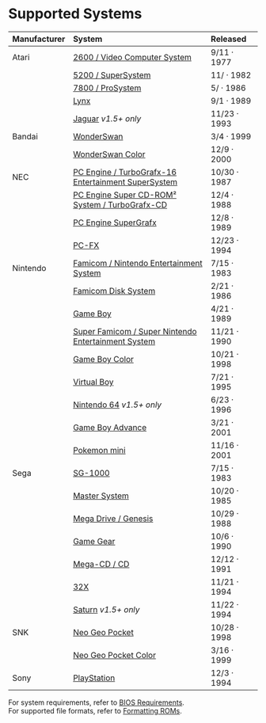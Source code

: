 # Supported Systems

| Manufacturer | System | Released |
| :--- | :--- | :--- |
| Atari | [2600 / Video Computer System](https://en.wikipedia.org/wiki/Atari_2600) | 9/11 · 1977 |
|  | [5200 / SuperSystem](https://en.wikipedia.org/wiki/Atari_5200) | 11/ · 1982 |
|  | [7800 / ProSystem](https://en.wikipedia.org/wiki/Atari_7800) | 5/ · 1986 |
|  | [Lynx](https://en.wikipedia.org/wiki/Atari_Lynx) | 9/1 · 1989 |
|  | [Jaguar](https://en.wikipedia.org/wiki/Atari_Jaguar) _v1.5+ only_ | 11/23 · 1993 |
| Bandai | [WonderSwan](https://en.wikipedia.org/wiki/WonderSwan) | 3/4 · 1999 |
|  | [WonderSwan Color](https://en.wikipedia.org/wiki/WonderSwan) | 12/9 · 2000 |
| NEC | [PC Engine / TurboGrafx-16 Entertainment SuperSystem](https://en.wikipedia.org/wiki/TurboGrafx-16) | 10/30 · 1987 |
|  | [PC Engine Super CD-ROM² System / TurboGrafx-CD](https://en.wikipedia.org/wiki/TurboGrafx-16#CD-ROM_add-ons) | 12/4 · 1988 |
|  | [PC Engine SuperGrafx](https://en.wikipedia.org/wiki/PC_Engine_SuperGrafx) | 12/8 · 1989 |
|  | [PC-FX](https://en.wikipedia.org/wiki/PC-FX) | 12/23 · 1994 |
| Nintendo | [Famicom / Nintendo Entertainment System](https://en.wikipedia.org/wiki/Nintendo_Entertainment_System) | 7/15 · 1983 |
|  | [Famicom Disk System](https://en.wikipedia.org/wiki/Family_Computer_Disk_System) | 2/21 · 1986 |
|  | [Game Boy](https://en.wikipedia.org/wiki/Game_Boy) | 4/21 · 1989 |
|  | [Super Famicom / Super Nintendo Entertainment System](https://en.wikipedia.org/wiki/Super_Nintendo_Entertainment_System) | 11/21 · 1990 |
|  | [Game Boy Color](https://en.wikipedia.org/wiki/Game_Boy_Color) | 10/21 · 1998 |
|  | [Virtual Boy](https://en.wikipedia.org/wiki/Virtual_Boy) | 7/21 · 1995 |
|  | [Nintendo 64](https://en.wikipedia.org/wiki/Nintendo_64) _v1.5+ only_ | 6/23 · 1996 |
|  | [Game Boy Advance](https://en.wikipedia.org/wiki/Game_Boy_Advance) | 3/21 · 2001 |
|  | [Pokemon mini](https://en.wikipedia.org/wiki/Pokémon_Mini) | 11/16 · 2001 |
| Sega | [SG-1000](https://en.wikipedia.org/wiki/SG-1000) | 7/15 · 1983 |
|  | [Master System](https://en.wikipedia.org/wiki/Master_System) | 10/20 · 1985 |
|  | [Mega Drive / Genesis](https://en.wikipedia.org/wiki/Sega_Genesis) | 10/29 · 1988 |
|  | [Game Gear](https://en.wikipedia.org/wiki/Game_Gear) | 10/6 · 1990 |
|  | [Mega-CD / CD](https://en.wikipedia.org/wiki/Sega_CD) | 12/12 · 1991 |
|  | [32X](https://en.wikipedia.org/wiki/32X) | 11/21 · 1994 |
|  | [Saturn](https://en.wikipedia.org/wiki/Sega_Saturn) _v1.5+ only_ | 11/22 · 1994 |
| SNK | [Neo Geo Pocket](https://en.wikipedia.org/wiki/Neo_Geo_Pocket) | 10/28 · 1998 |
|  | [Neo Geo Pocket Color](https://en.wikipedia.org/wiki/Neo_Geo_Pocket_Color) | 3/16 · 1999 |
| Sony | [PlayStation](https://en.wikipedia.org/wiki/PlayStation_) | 12/3 · 1994 |

For system requirements, refer to [BIOS Requirements](../installation-and-usage/bios-requirements.md).  
For supported file formats, refer to [Formatting ROMs](../installation-and-usage/roms/formatting-roms.md).

